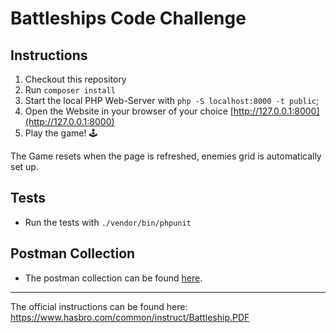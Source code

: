# Battleships Code Challenge

## Instructions

1. Checkout this repository
2. Run `composer install`
3. Start the local PHP Web-Server with `php -S localhost:8000 -t public`;
4. Open the Website in your browser of your choice [http://127.0.0.1:8000](http://127.0.0.1:8000)
5. Play the game! :joystick:

The Game resets when the page is refreshed, enemies grid is automatically set up.

## Tests
- Run the tests with `./vendor/bin/phpunit`


## Postman Collection
- The postman collection can be found [here](Battleships.postman_collection.json).

---
The official instructions can be found here: https://www.hasbro.com/common/instruct/Battleship.PDF
